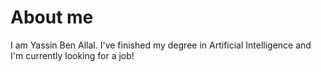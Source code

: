 # About me

I am Yassin Ben Allal. I've finished my degree in Artificial Intelligence and I'm currently looking for a job!